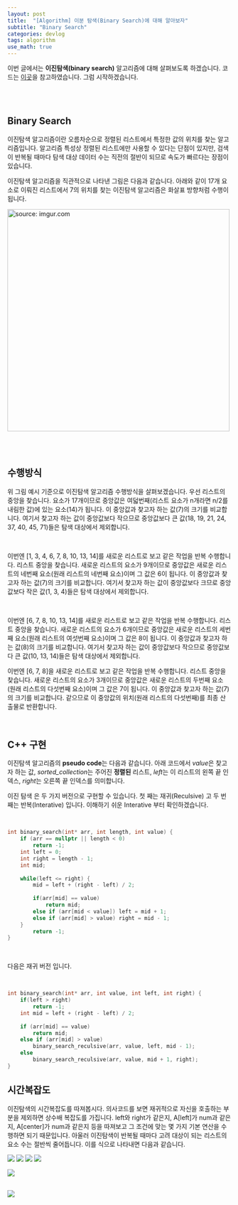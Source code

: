 ```yaml
---
layout: post
title:  "[Algorithm] 이분 탐색(Binary Search)에 대해 알아보자"
subtitle: "Binary Search"
categories: devlog
tags: algorithm
use_math: true
---
```


이번 글에서는 **이진탐색(binary search)** 알고리즘에 대해 살펴보도록 하겠습니다. 코드는 [이곳](github.com/TheAlgorithms/Python)을 참고하였습니다. 그럼 시작하겠습니다.

<br/>
<br/>

## Binary Search

이진탐색 알고리즘이란 오름차순으로 정렬된 리스트에서 특정한 값의 위치를 찾는 알고리즘입니다. 알고리즘 특성상 정렬된 리스트에만 사용할 수 있다는 단점이 있지만, 검색이 반복될 때마다 탐색 대상 데이터 수는 직전의 절반이 되므로 속도가 빠르다는 장점이 있습니다. 

이진탐색 알고리즘을 직관적으로 나타낸 그림은 다음과 같습니다. 아래와 같이 17개 요소로 이뤄진 리스트에서 7의 위치를 찾는 이진탐색 알고리즘은 화살표 방향처럼 수행이 됩니다. 



<a href="https://imgur.com/hhiR6QU"><img src="https://i.imgur.com/hhiR6QU.png" width="500px" title="source: imgur.com" /></a>

<br/>
<br/>



## 수행방식

위 그림 예시 기준으로 이진탐색 알고리즘 수행방식을 살펴보겠습니다. 우선 리스트의 중앙을 찾습니다. 요소가 17개이므로 중앙값은 여덟번째(리스트 요소가 n개라면 n/2를 내림한 값)에 있는 요소(14)가 됩니다. 이 중앙값과 찾고자 하는 값(7)의 크기를 비교합니다. 여기서 찾고자 하는 값이 중앙값보다 작으므로 중앙값보다 큰 값(18, 19, 21, 24, 37, 40, 45, 71)들은 탐색 대상에서 제외합니다. 

<br/>


이번엔 [1, 3, 4, 6, 7, 8, 10, 13, 14]를 새로운 리스트로 보고 같은 작업을 반복 수행합니다. 리스트 중앙을 찾습니다. 새로운 리스트의 요소가 9개이므로 중앙값은 새로운 리스트의 네번째 요소(원래 리스트의 네번째 요소)이며 그 값은 6이 됩니다. 이 중앙값과 찾고자 하는 값(7)의 크기를 비교합니다. 여기서 찾고자 하는 값이 중앙값보다 크므로 중앙값보다 작은 값(1, 3, 4)들은 탐색 대상에서 제외합니다.

<br/>

이번엔 [6, 7, 8, 10, 13, 14]를 새로운 리스트로 보고 같은 작업을 반복 수행합니다. 리스트 중앙을 찾습니다. 새로운 리스트의 요소가 6개이므로 중앙값은 새로운 리스트의 세번째 요소(원래 리스트의 여섯번째 요소)이며 그 값은 8이 됩니다. 이 중앙값과 찾고자 하는 값(8)의 크기를 비교합니다. 여기서 찾고자 하는 값이 중앙값보다 작으므로 중앙값보다 큰 값(10, 13, 14)들은 탐색 대상에서 제외합니다.

이번엔 [6, 7, 8]을 새로운 리스트로 보고 같은 작업을 반복 수행합니다. 리스트 중앙을 찾습니다. 새로운 리스트의 요소가 3개이므로 중앙값은 새로운 리스트의 두번째 요소(원래 리스트의 다섯번째 요소)이며 그 값은 7이 됩니다. 이 중앙값과 찾고자 하는 값(7)의 크기를 비교합니다. 같으므로 이 중앙값의 위치(원래 리스트의 다섯번째)를 최종 산출물로 반환합니다.

<br/>

## C++ 구현

이진탐색 알고리즘의 **pseudo code**는 다음과 같습니다. 아래 코드에서 *value*은 찾고자 하는 값, *sorted_collection*는 주어진 **정렬된** 리스트, *left*는 이 리스트의 왼쪽 끝 인덱스, *right*는 오른쪽 끝 인덱스를 의미합니다.


이진 탐색 은 두 가지 버전으로 구현할 수 있습니다. 첫 째는 재귀(Reculsive) 고 두 번째는 반복(Interative) 입니다. 이해하기 쉬운 Interative 부터 확인하겠습니다.

<br/>

```cpp
int binary_search(int* arr, int length, int value) { 
    if (arr == nullptr || length < 0) 
        return -1; 
    int left = 0; 
    int right = length - 1; 
    int mid; 
    
    while(left <= right) { 
        mid = left + (right - left) / 2; 
        
        if(arr[mid] == value) 
            return mid; 
        else if (arr[mid < value]) left = mid + 1;
        else if (arr[mid] > value) right = mid - 1;   
    }
        return -1; 
}

```
<br/>

다음은 재귀 버전 입니다. 

<br/>

```cpp
int binary_search(int* arr, int value, int left, int right) { 
    if(left > right) 
        return -1; 
    int mid = left + (right - left) / 2; 
    
    if (arr[mid] == value) 
        return mid; 
    else if (arr[mid] > value) 
        binary_search_reculsive(arr, value, left, mid - 1); 
    else 
        binary_search_reculsive(arr, value, mid + 1, right); 
}

```



## 시간복잡도

이진탐색의 시간복잡도를 따져봅시다. 의사코드를 보면 재귀적으로 자신을 호출하는 부분을 제외하면 상수배 복잡도를 가집니다. left와 right가 같은지, A[left]가 num과 같은지, A[center]가 num과 같은지 등을 따져보고 그 조건에 맞는 몇 가지 기본 연산을 수행하면 되기 때문입니다. 아울러 이진탐색이 반복될 때마다 고려 대상이 되는 리스트의 요소 수는 절반씩 줄어듭니다. 이를 식으로 나타내면 다음과 같습니다.

<img src="https://render.githubusercontent.com/render/math?math=\Large T\left( n \right) =T\left( \frac { n }{ 2 }  \right) %2Bc">
<img src="https://render.githubusercontent.com/render/math?math=\Large =T\left( \frac { n }{ { 2 }^{ 2 } }  \right) %2Bc%2Bc">
<img src="https://render.githubusercontent.com/render/math?math=\Large =T\left( \frac { n }{ { 2 }^{ 3 } }  \right) %2Bc%2Bc%2Bc">

<img src="https://render.githubusercontent.com/render/math?math=\Large =T\left( \frac { n }{ { 2 }^{ i } } \right) %2Bc\times i">


<br/>


<img src="https://render.githubusercontent.com/render/math?math=\Large =T\left( 1 \right) %2BT(1)%2B...%2BT\left( 1 \right)%2Bc\times \log _{ 2 }{ n }
">

<br/>

<img src="https://render.githubusercontent.com/render/math?math=\Large =O\left( \log _{ 2 }{ n }  \right)">
